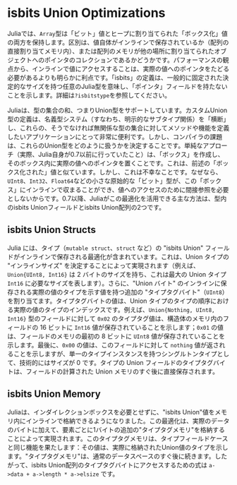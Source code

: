 # isbits Union Optimizations

Juliaでは、`Array`型は「ビット」値とヒープに割り当てられた「ボックス化」値の両方を保持します。区別は、値自体がインラインで保存されているか（配列の直接割り当てメモリ内）、または配列のメモリが他の場所に割り当てられたオブジェクトへのポインタのコレクションであるかどうかです。パフォーマンスの観点から、インラインで値にアクセスすることは、実際の値へのポインタをたどる必要があるよりも明らかに利点です。「isbits」の定義は、一般的に固定された決定的なサイズを持つ任意のJulia型を意味し、「ポインタ」フィールドを持たないことを示します。詳細は`?isbitstype`を参照してください。

Juliaは、型の集合の和、つまりUnion型をサポートしています。カスタムUnion型の定義は、名義型システム（すなわち、明示的なサブタイプ関係）を「横断」し、これらの、そうでなければ無関係な型の集合に対してメソッドや機能を定義したいアプリケーションにとって非常に便利です。しかし、コンパイラの課題は、これらのUnion型をどのように扱うかを決定することです。単純なアプローチ（実際、Julia自身が0.7以前に行っていたこと）は、「ボックス」を作成し、そのボックス内に実際の値へのポインタを置くことです。これは、前述の「ボックス化された」値と似ています。しかし、これは不幸なことです。なぜなら、`UInt8`、`Int32`、`Float64`などの小さな原始的な「ビット」型が、この「ボックス」にインラインで収まることができ、値へのアクセスのために間接参照を必要としないからです。0.7以降、Juliaがこの最適化を活用できる主な方法は、型内のisbits Unionフィールドとisbits Union配列の2つです。

## isbits Union Structs

Julia には、タイプ（`mutable struct`、`struct` など）の "isbits Union" フィールドがインラインで保存される最適化が含まれています。これは、Union タイプの "インラインサイズ" を決定することによって実現されます（例えば、`Union{UInt8, Int16}` は 2 バイトのサイズを持ち、これは最大の Union タイプ `Int16` に必要なサイズを表します）。さらに、"Union バイト" のインラインに保存される実際の値のタイプを示す値を持つ追加の "タイプタグバイト"（`UInt8`）を割り当てます。タイプタグバイトの値は、Union タイプのタイプの順序における実際の値のタイプのインデックスです。例えば、`Union{Nothing, UInt8, Int16}` 型のフィールドに対して `0x02` のタイプタグ値は、構造体のメモリ内のフィールドの 16 ビットに `Int16` 値が保存されていることを示します；`0x01` の値は、フィールドのメモリの最初の 8 ビットに `UInt8` 値が保存されていることを示します。最後に、`0x00` の値は、このフィールドに対して `nothing` 値が返されることを示しますが、単一のタイプインスタンスを持つシングルトンタイプとして、技術的にはサイズが 0 です。タイプの Union フィールドのタイプタグバイトは、フィールドの計算された Union メモリのすぐ後に直接保存されます。

## isbits Union Memory

Juliaは、インダイレクションボックスを必要とせずに、"isbits Union"値をメモリ内にインラインで格納できるようになりました。この最適化は、実際のデータのバイトに加えて、要素ごとに1バイトの追加の"タイプタグメモリ"を格納することによって実現されます。このタイプタグメモリは、タイプフィールドケースと同じ機能を果たします：その値は、実際に格納されたUnion値のタイプを示します。"タイプタグメモリ"は、通常のデータスペースのすぐ後に続きます。したがって、isbits Union配列のタイプタグバイトにアクセスするための式は `a->data + a->length * a->elsize` です。
